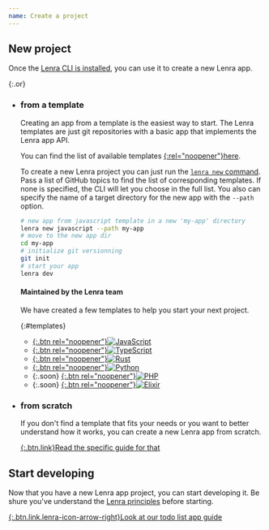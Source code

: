 ```yaml
---
name: Create a project
---
```


## New project

Once the [Lenra CLI is installed](./install.md), you can use it to create a new Lenra app.

{:.or}
- ### from **a template**

    Creating an app from a template is the easiest way to start.
    The Lenra templates are just git repositories with a basic app that implements the Lenra app API.

    You can find the list of available templates [{:rel="noopener"}here](https://github.com/search?q=topic%3Alenra+topic%3Atemplate&sort=stargazers&type=repositories).

    To create a new Lenra project you can just run the [`lenra new` command](../references/cli/commands/new.html).
    Pass a list of GitHub topics to find the list of corresponding templates.
    If none is specified, the CLI will let you choose in the full list.
    You also can specify the name of a target directory for the new app with the `--path` option.

    ```bash
    # new app from javascript template in a new 'my-app' directory
    lenra new javascript --path my-app
    # move to the new app dir
    cd my-app
    # initialize git versionning
    git init
    # start your app
    lenra dev
    ```

    #### Maintained by the **Lenra team**

    We have created a few templates to help you start your next project.

    {:#templates}
    - [{:.btn rel="noopener"}![JavaScript](/img/languages/javascript.svg)](https://github.com/lenra-io/template-javascript)
    - [{:.btn rel="noopener"}![TypeScript](/img/languages/typescript.svg)](https://github.com/lenra-io/template-typescript)
    - [{:.btn rel="noopener"}![Rust](/img/languages/rust.svg)](https://github.com/lenra-io/template-rust)
    - [{:.btn rel="noopener"}![Python](/img/languages/python.svg)](https://github.com/lenra-io/template-python)
    - {:.soon}
        [{:.btn rel="noopener"}![PHP](/img/languages/php.svg)](https://github.com/lenra-io/template-php)
    - {:.soon}
        [{:.btn rel="noopener"}![Elixir](/img/languages/elixir.svg)](https://github.com/lenra-io/template-elixir)

- ### from **scratch**

    If you don't find a template that fits your needs or you want to better understand how it works, you can create a new Lenra app from scratch.

    [{:.btn.link}Read the specific guide for that](../guides/create-from-scratch.md)


## Start **developing**

Now that you have a new Lenra app project, you can start developing it.
Be shure you've understand the [Lenra principles](../guides/principles.md) before starting.


[{:.btn.link.lenra-icon-arrow-right}Look at our todo list app guide](../guides/todo-list-app.md)